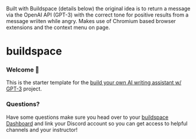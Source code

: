 Built with Buildspace (details below) the original idea is to return a message via the OpenAI API (GPT-3) with the correct tone for positive results from a message wriiten while angry. Makes use of Chromium based browser extensions and the context menu on page.

# buildspace 
### Welcome 👋
This is the starter template for the [build your own AI writing assistant w/ GPT-3](https://buildspace.so/builds/ai-writer) project. 

### **Questions?**
Have some questions make sure you head over to your [buildspace Dashboard](https://buildspace.so/p/build-ai-writing-assistant-gpt3) and link your Discord account so you can get access to helpful channels and your instructor!
